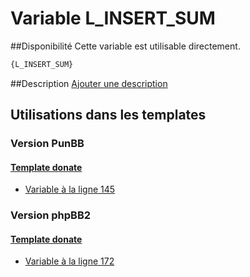 # Variable L_INSERT_SUM

##Disponibilité
Cette variable est utilisable directement.

```html
{L_INSERT_SUM}
```

##Description
[Ajouter une description](https://fa-tvars.appspot.com/var/L_INSERT_SUM)

## Utilisations dans les templates

### Version PunBB

#### [Template donate](punbb/donate.md#readme)
* [Variable &agrave; la ligne 145](../punbb/donate.tpl#L145)

### Version phpBB2

#### [Template donate](subsilver/donate.md#readme)
* [Variable &agrave; la ligne 172](../subsilver/donate.tpl#L172)